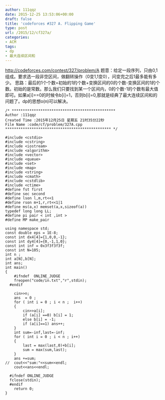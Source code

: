 ```yaml
---
author: 111qqz
date: 2015-12-25 13:53:06+00:00
draft: false
title: 'codeforces #327 A. Flipping Game'
type: post
url: /2015/12/cf327a/
categories:
- ACM
tags:
- dp
- 最大连续区间和
---
```


http://codeforces.com/contest/327/problem/A
题意：给定一段序列，只由0,1组成。要求选一段非空区间，做翻转操作（0变1,1变0），问变完之后1最多能有多少。
思路：最后的1个个数=初始的1的个数+变换区间的0的个数-变换区间的1的个数。初始的是常数。那么我们只要找到某一个区间内，0的个数-1的个数有最大值即可。如果a[i]==0的时候令b[i]=1，否则b[i]=0,那就是经典了最大连续区间和的问题了。dp的思想o(n)可以解决。
 

    
    /* ***********************************************
    Author :111qqz
    Created Time :2015年12月25日 星期五 21时35分22秒
    File Name :code/cf/problem/327A.cpp
    ************************************************ */
    
    #include <cstdio>
    #include <cstring>
    #include <iostream>
    #include <algorithm>
    #include <vector>
    #include <queue>
    #include <set>
    #include <map>
    #include <string>
    #include <cmath>
    #include <cstdlib>
    #include <ctime>
    #define fst first
    #define sec second
    #define lson l,m,rt<<1
    #define rson m+1,r,rt<<1|1
    #define ms(a,x) memset(a,x,sizeof(a))
    typedef long long LL;
    #define pi pair < int ,int >
    #define MP make_pair
    
    using namespace std;
    const double eps = 1E-8;
    const int dx4[4]={1,0,0,-1};
    const int dy4[4]={0,-1,1,0};
    const int inf = 0x3f3f3f3f;
    const int N=105;
    int n ;
    int a[N],b[N];
    int ans;
    int main()
    {
    	#ifndef  ONLINE_JUDGE 
    	freopen("code/in.txt","r",stdin);
      #endif
    
    	cin>>n;
    	ans  = 0 ;
    	for ( int i = 0 ; i < n ;  i++)
    	{
    	    cin>>a[i];
    	    if (a[i] ==0) b[i] = 1;
    		else b[i] = -1;
    	    if (a[i]==1) ans++;
    	}
    	int sum=-inf,last=-inf;
    	for ( int i = 0 ; i < n ; i++)
    	{
    	    last = max(last,0)+b[i];
    	    sum = max(sum,last);
    	}
    	ans +=sum;
    //	cout<<"sum:"<<sum<<endl;
    	cout<<ans<<endl;
    
      #ifndef ONLINE_JUDGE  
      fclose(stdin);
      #endif
        return 0;
    }
    



